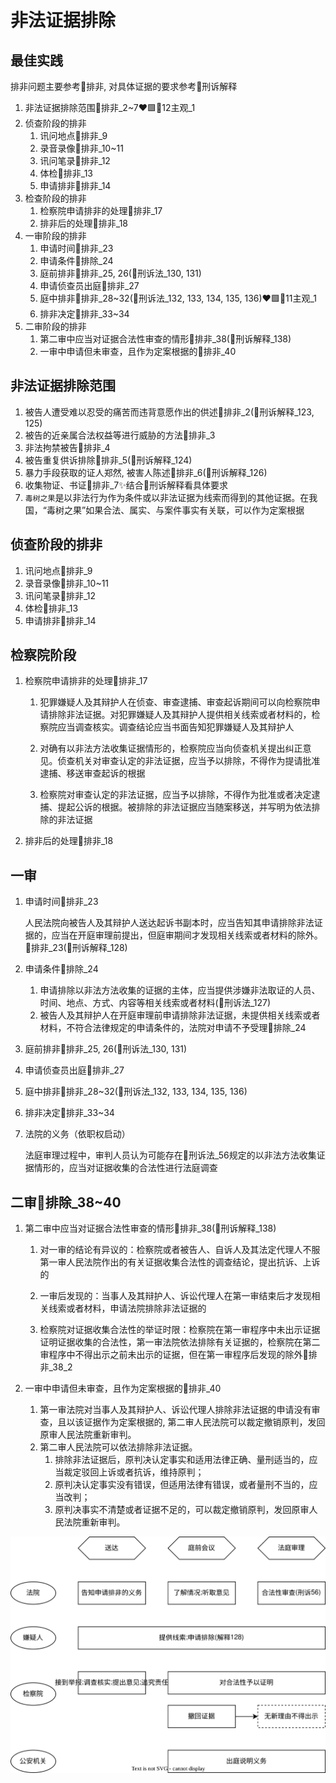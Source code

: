 # 非法证据排除
## 最佳实践


排非问题主要参考🚪排非, 对具体证据的要求参考🚪刑诉解释

1. 非法证据排除范围🚪排非_2~7❤️🟩🚪12主观_1
2. 侦查阶段的排非
    1. 讯问地点🚪排非_9
    2. 录音录像🚪排非_10~11
    3. 讯问笔录🚪排非_12
    4. 体检🚪排非_13
    5. 申请排非🚪排非_14
3. 检查阶段的排非
    1. 检察院申请排非的处理🚪排非_17
    2. 排非后的处理🚪排非_18
4. 一审阶段的排非
    1. 申请时间🚪排非_23
    2. 申请条件🚪排除_24
    3. 庭前排非🚪排非_25, 26(🚪刑诉法_130, 131)
    4. 申请侦查员出庭🚪排非_27
    5. 庭中排非🚪排非_28~32(🚪刑诉法_132, 133, 134, 135, 136)❤️🟩🚪11主观_1
    6. 排非决定🚪排非_33~34
5. 二审阶段的排非
    1. 第二审中应当对证据合法性审查的情形🚪排非_38(🚪刑诉解释_138)
    2. 一审中申请但未审查，且作为定案根据的🚪排非_40


## 非法证据排除范围
1. 被告人遭受难以忍受的痛苦而违背意愿作出的供述🚪排非_2(🚪刑诉解释_123, 125)
2. 被告的近亲属合法权益等进行威胁的方法🚪排非_3
3. 非法拘禁被告🚪排非_4
4. 被告重复供诉排除🚪排非_5(🚪刑诉解释_124)
5. 暴力手段获取的证人郑然, 被害人陈述🚪排非_6(🚪刑诉解释_126)
6. 收集物证、书证🚪排非_7✨结合🚪刑诉解释看具体要求
7. `毒树之果`是以非法行为作为条件或以非法证据为线索而得到的其他证据。在我国，“毒树之果”如果合法、属实、与案件事实有关联，可以作为定案根据


## 侦查阶段的排非

1. 讯问地点🚪排非_9
2. 录音录像🚪排非_10~11
3. 讯问笔录🚪排非_12
4. 体检🚪排非_13
5. 申请排非🚪排非_14

## 检察院阶段

1. 检察院申请排非的处理🚪排非_17
    1. 犯罪嫌疑人及其辩护人在侦查、审查逮捕、审查起诉期间可以向检察院申请排除非法证据。对犯罪嫌疑人及其辩护人提供相关线索或者材料的，检察院应当调查核实。调查结论应当书面告知犯罪嫌疑人及其辩护人

    2. 对确有以非法方法收集证据情形的，检察院应当向侦查机关提出纠正意见。侦查机关对审查认定的非法证据，应当予以排除，不得作为提请批准逮捕、移送审查起诉的根据

    3. 检察院对审查认定的非法证据，应当予以排除，不得作为批准或者决定逮捕、提起公诉的根据。被排除的非法证据应当随案移送，并写明为依法排除的非法证据
2. 排非后的处理🚪排非_18




## 一审
1. 申请时间🚪排非_23

   人民法院向被告人及其辩护人送达起诉书副本时，应当告知其申请排除非法证据的，应当在开庭审理前提出，但庭审期间才发现相关线索或者材料的除外。🚪排非_23(🚪刑诉解释_128)

2. 申请条件🚪排除_24
    
    1. 申请排除以非法方法收集的证据的主体，应当提供涉嫌非法取证的人员、时间、地点、方式、内容等相关线索或者材料(🚪刑诉法_127)
    2. 被告人及其辩护人在开庭审理前申请排除非法证据，未提供相关线索或者材料，不符合法律规定的申请条件的，法院对申请不予受理🚪排除_24

3. 庭前排非🚪排非_25, 26(🚪刑诉法_130, 131)
4. 申请侦查员出庭🚪排非_27
5. 庭中排非🚪排非_28~32(🚪刑诉法_132, 133, 134, 135, 136)
6. 排非决定🚪排非_33~34
6. 法院的义务（依职权启动）

    法庭审理过程中，审判人员认为可能存在🚪刑诉法_56规定的以非法方法收集证据情形的，应当对证据收集的合法性进行法庭调查

## 二审🚪排除_38~40






1. 第二审中应当对证据合法性审查的情形🚪排非_38(🚪刑诉解释_138)


    1. 对一审的结论有异议的：检察院或者被告人、自诉人及其法定代理人不服第一审人民法院作出的有关证据收集合法性的调查结论，提出抗诉、上诉的
    2. 一审后发现的：当事人及其辩护人、诉讼代理人在第一审结束后才发现相关线索或者材料，申请法院排除非法证据的

    3. 检察院对证据收集合法性的举证时限：检察院在第一审程序中未出示证据证明证据收集的合法性，第一审法院依法排除有关证据的，检察院在第二审程序中不得出示之前未出示的证据，但在第一审程序后发现的除外🚪排非_38_2


3. 一审中申请但未审查，且作为定案根据的🚪排非_40
    1. 第一审法院对当事人及其辩护人、诉讼代理人排除非法证据的申请没有审查，且以该证据作为定案根据的, 第二审人民法院可以裁定撤销原判，发回原审人民法院重新审判。
    2. 第二审人民法院可以依法排除非法证据。
        1. 排除非法证据后，原判决认定事实和适用法律正确、量刑适当的，应当裁定驳回上诉或者抗诉，维持原判；
        2. 原判决认定事实没有错误，但适用法律有错误，或者量刑不当的，应当改判；
        3. 原判决事实不清楚或者证据不足的，可以裁定撤销原判，发回原审人民法院重新审判。










![alt text](证据_非法证据排除程序/排非流程.svg)


